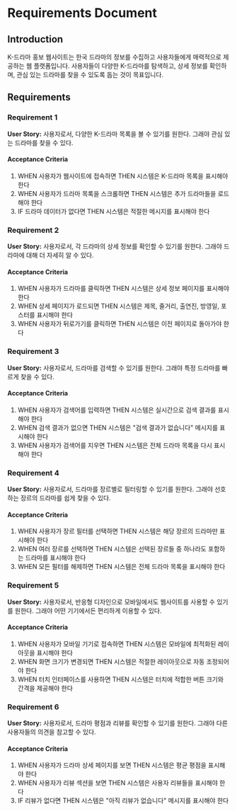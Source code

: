 # Requirements Document

## Introduction

K-드라마 홍보 웹사이트는 한국 드라마의 정보를 수집하고 사용자들에게 매력적으로 제공하는 웹 플랫폼입니다. 사용자들이 다양한 K-드라마를 탐색하고, 상세 정보를 확인하며, 관심 있는 드라마를 찾을 수 있도록 돕는 것이 목표입니다.

## Requirements

### Requirement 1

**User Story:** 사용자로서, 다양한 K-드라마 목록을 볼 수 있기를 원한다. 그래야 관심 있는 드라마를 찾을 수 있다.

#### Acceptance Criteria

1. WHEN 사용자가 웹사이트에 접속하면 THEN 시스템은 K-드라마 목록을 표시해야 한다
2. WHEN 사용자가 드라마 목록을 스크롤하면 THEN 시스템은 추가 드라마들을 로드해야 한다
3. IF 드라마 데이터가 없다면 THEN 시스템은 적절한 메시지를 표시해야 한다

### Requirement 2

**User Story:** 사용자로서, 각 드라마의 상세 정보를 확인할 수 있기를 원한다. 그래야 드라마에 대해 더 자세히 알 수 있다.

#### Acceptance Criteria

1. WHEN 사용자가 드라마를 클릭하면 THEN 시스템은 상세 정보 페이지를 표시해야 한다
2. WHEN 상세 페이지가 로드되면 THEN 시스템은 제목, 줄거리, 출연진, 방영일, 포스터를 표시해야 한다
3. WHEN 사용자가 뒤로가기를 클릭하면 THEN 시스템은 이전 페이지로 돌아가야 한다

### Requirement 3

**User Story:** 사용자로서, 드라마를 검색할 수 있기를 원한다. 그래야 특정 드라마를 빠르게 찾을 수 있다.

#### Acceptance Criteria

1. WHEN 사용자가 검색어를 입력하면 THEN 시스템은 실시간으로 검색 결과를 표시해야 한다
2. WHEN 검색 결과가 없으면 THEN 시스템은 "검색 결과가 없습니다" 메시지를 표시해야 한다
3. WHEN 사용자가 검색어를 지우면 THEN 시스템은 전체 드라마 목록을 다시 표시해야 한다

### Requirement 4

**User Story:** 사용자로서, 드라마를 장르별로 필터링할 수 있기를 원한다. 그래야 선호하는 장르의 드라마를 쉽게 찾을 수 있다.

#### Acceptance Criteria

1. WHEN 사용자가 장르 필터를 선택하면 THEN 시스템은 해당 장르의 드라마만 표시해야 한다
2. WHEN 여러 장르를 선택하면 THEN 시스템은 선택된 장르들 중 하나라도 포함하는 드라마를 표시해야 한다
3. WHEN 모든 필터를 해제하면 THEN 시스템은 전체 드라마 목록을 표시해야 한다

### Requirement 5

**User Story:** 사용자로서, 반응형 디자인으로 모바일에서도 웹사이트를 사용할 수 있기를 원한다. 그래야 어떤 기기에서든 편리하게 이용할 수 있다.

#### Acceptance Criteria

1. WHEN 사용자가 모바일 기기로 접속하면 THEN 시스템은 모바일에 최적화된 레이아웃을 표시해야 한다
2. WHEN 화면 크기가 변경되면 THEN 시스템은 적절한 레이아웃으로 자동 조정되어야 한다
3. WHEN 터치 인터페이스를 사용하면 THEN 시스템은 터치에 적합한 버튼 크기와 간격을 제공해야 한다

### Requirement 6

**User Story:** 사용자로서, 드라마 평점과 리뷰를 확인할 수 있기를 원한다. 그래야 다른 사용자들의 의견을 참고할 수 있다.

#### Acceptance Criteria

1. WHEN 사용자가 드라마 상세 페이지를 보면 THEN 시스템은 평균 평점을 표시해야 한다
2. WHEN 사용자가 리뷰 섹션을 보면 THEN 시스템은 사용자 리뷰들을 표시해야 한다
3. IF 리뷰가 없다면 THEN 시스템은 "아직 리뷰가 없습니다" 메시지를 표시해야 한다